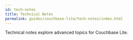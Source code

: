 ```yaml
---
id: tech-notes
title: Technical Notes
permalink: guides/couchbase-lite/tech-notes/index.html
---
```


Technical notes explore advanced topics for Couchbase Lite.
